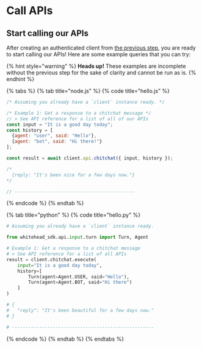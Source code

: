# Call APIs

## Start calling our APIs

After creating an authenticated client from [the previous step](setup-client.md#authenticate-and-start-session), you are ready to start calling our APIs! Here are some example queries that you can try:

{% hint style="warning" %}
**Heads up!** These examples are incomplete without the previous step for the sake of clarity and cannot be run as is.
{% endhint %}

{% tabs %}
{% tab title="node.js" %}
{% code title="hello.js" %}
```javascript
/* Assuming you already have a `client` instance ready. */

/* Example 1: Get a response to a chitchat message */
// > See API reference for a list of all of our APIs
const input = "It is a good day today";
const history = [
  {agent: "user", said: "Hello"},
  {agent: "bot", said: "Hi there!"}
];

const result = await client.api.chitchat({ input, history });

/*
  {reply: "It's been nice for a few days now."}
*/

// --------------------------------------------

```
{% endcode %}
{% endtab %}

{% tab title="python" %}
{% code title="hello.py" %}
```python
# Assuming you already have a `client` instance ready.

from whitehead_sdk.api.input.turn import Turn, Agent

# Example 1: Get a response to a chitchat message
# > See API reference for a list of all APIs
result = client.chitchat.execute( 
    input="It is a good day today", 
    history=[
        Turn(agent=Agent.USER, said="Hello"),
        Turn(agent=Agent.BOT, said="Hi there")
    ]
)

# {
#   "reply": "It's been beautiful for a few days now."
# }

# ----------------------------------------------------

```
{% endcode %}
{% endtab %}
{% endtabs %}



